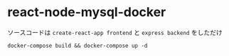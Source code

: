 # react-node-mysql-docker

ソースコードは `create-react-app frontend` と `express backend` をしただけ

```
docker-compose build && docker-compose up -d
```
